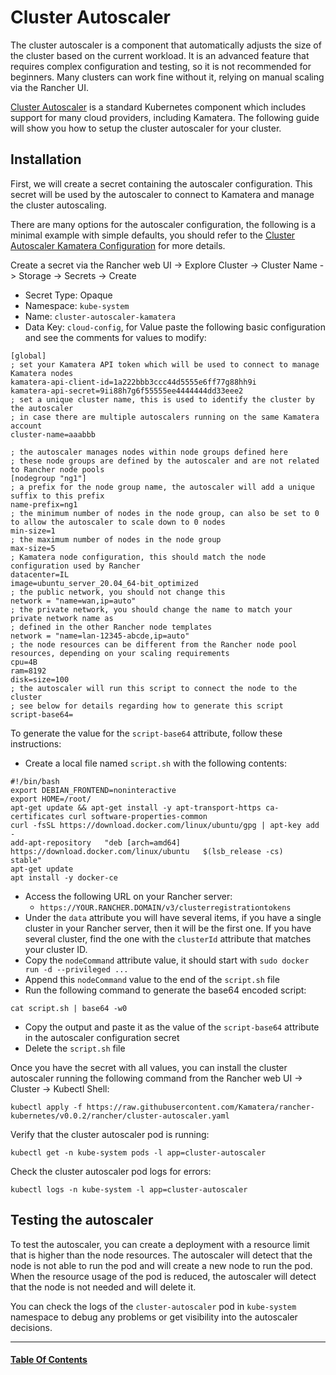 # Cluster Autoscaler

The cluster autoscaler is a component that automatically adjusts the size of the cluster based 
on the current workload. It is an advanced feature that requires complex configuration and
testing, so it is not recommended for beginners. Many clusters can work fine without it, relying
on manual scaling via the Rancher UI.

[Cluster Autoscaler](https://github.com/kubernetes/autoscaler/blob/master/cluster-autoscaler/README.md) 
is a standard Kubernetes component which includes support for many cloud providers, including
Kamatera. The following guide will show you how to setup the cluster autoscaler for your cluster.

## Installation

First, we will create a secret containing the autoscaler configuration. This secret will be
used by the autoscaler to connect to Kamatera and manage the cluster autoscaling.

There are many options for the autoscaler configuration, the following is a minimal example
with simple defaults, you should refer to the 
[Cluster Autoscaler Kamatera Configuration](https://github.com/kubernetes/autoscaler/blob/master/cluster-autoscaler/cloudprovider/kamatera/README.md#configuration)
for more details.

Create a secret via the Rancher web UI -> Explore Cluster -> Cluster Name -> Storage -> Secrets -> Create

* Secret Type: Opaque
* Namespace: `kube-system`
* Name: `cluster-autoscaler-kamatera`
* Data Key: `cloud-config`, for Value paste the following basic configuration and see the comments for values to modify:

```
[global]
; set your Kamatera API token which will be used to connect to manage Kamatera nodes
kamatera-api-client-id=1a222bbb3ccc44d5555e6ff77g88hh9i
kamatera-api-secret=9ii88h7g6f55555ee4444444dd33eee2
; set a unique cluster name, this is used to identify the cluster by the autoscaler
; in case there are multiple autoscalers running on the same Kamatera account
cluster-name=aaabbb

; the autoscaler manages nodes within node groups defined here
; these node groups are defined by the autoscaler and are not related to Rancher node pools
[nodegroup "ng1"]
; a prefix for the node group name, the autoscaler will add a unique suffix to this prefix
name-prefix=ng1
; the minimum number of nodes in the node group, can also be set to 0 to allow the autoscaler to scale down to 0 nodes
min-size=1
; the maximum number of nodes in the node group
max-size=5
; Kamatera node configuration, this should match the node configuration used by Rancher
datacenter=IL
image=ubuntu_server_20.04_64-bit_optimized
; the public network, you should not change this
network = "name=wan,ip=auto"
; the private network, you should change the name to match your private network name as 
; defined in the other Rancher node templates
network = "name=lan-12345-abcde,ip=auto"
; the node resources can be different from the Rancher node pool resources, depending on your scaling requirements
cpu=4B
ram=8192
disk=size=100
; the autoscaler will run this script to connect the node to the cluster
; see below for details regarding how to generate this script
script-base64=
```

To generate the value for the `script-base64` attribute, follow these instructions:

* Create a local file named `script.sh` with the following contents:
```
#!/bin/bash
export DEBIAN_FRONTEND=noninteractive
export HOME=/root/
apt-get update && apt-get install -y apt-transport-https ca-certificates curl software-properties-common
curl -fsSL https://download.docker.com/linux/ubuntu/gpg | apt-key add -
add-apt-repository   "deb [arch=amd64] https://download.docker.com/linux/ubuntu   $(lsb_release -cs)   stable"
apt-get update
apt install -y docker-ce
```
* Access the following URL on your Rancher server:
  * `https://YOUR.RANCHER.DOMAIN/v3/clusterregistrationtokens`
* Under the `data` attribute you will have several items, if you have a single cluster in your
  Rancher server, then it will be the first one. If you have several cluster, find the one with the 
  `clusterId` attribute that matches your cluster ID.
* Copy the `nodeCommand` attribute value, it should start with `sudo docker run -d --privileged ...`
* Append this `nodeCommand` value to the end of the `script.sh` file
* Run the following command to generate the base64 encoded script:
```
cat script.sh | base64 -w0
```
* Copy the output and paste it as the value of the `script-base64` attribute in the autoscaler
  configuration secret
* Delete the `script.sh` file

Once you have the secret with all values, you can install the cluster autoscaler running the following command
from the Rancher web UI -> Cluster -> Kubectl Shell:

```
kubectl apply -f https://raw.githubusercontent.com/Kamatera/rancher-kubernetes/v0.0.2/rancher/cluster-autoscaler.yaml
``` 

Verify that the cluster autoscaler pod is running:

```
kubectl get -n kube-system pods -l app=cluster-autoscaler
```

Check the cluster autoscaler pod logs for errors:

```
kubectl logs -n kube-system -l app=cluster-autoscaler
```

## Testing the autoscaler

To test the autoscaler, you can create a deployment with a resource limit that is higher than
the node resources. The autoscaler will detect that the node is not able to run the pod and will
create a new node to run the pod. When the resource usage of the pod is reduced, the autoscaler
will detect that the node is not needed and will delete it.

You can check the logs of the `cluster-autoscaler` pod in `kube-system` namespace to debug any problems
or get visibility into the autoscaler decisions.

--------------------
#### [Table Of Contents](../README.md)

